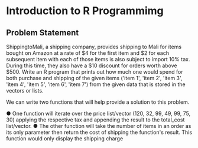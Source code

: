 # Introduction to R Programmimg

## Problem Statement


ShippingtoMali, a shipping company, provides shipping to Mali for items bought on Amazon at a
rate of $4 for the first item and $2 for each subsequent item with each of those items is also
subject to import 10% tax. During this time, they also have a $10 discount for orders worth
above $500.
Write an R program that prints out how much one would spend for both purchase and shipping
of the given items ('item 1', 'item 2', 'item 3', 'item 4', 'item 5', 'item 6', 'item 7') from the given
data that is stored in the vectors or lists.


We can write two functions that will help provide a solution to this problem.


● One function will iterate over the price list/vector (120, 32, 99, 49, 99, 75, 30) applying
the respective tax and appending the result to the total_cost list/vector.
● The other function will take the number of items in an order as its only parameter then
return the cost of shipping the function's result. This function would only display the
shipping charge
